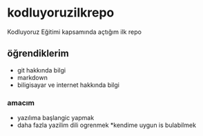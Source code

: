 # kodluyoruzilkrepo
Kodluyoruz Eğitimi kapsamında açtığım ilk repo
## öğrendiklerim
* git hakkında bilgi
* markdown
* biligisayar ve internet hakkında bilgi
### amacım
* yazılıma başlangic yapmak
* daha fazla yazilim dili ogrenmek
*kendime uygun is bulabilmek
